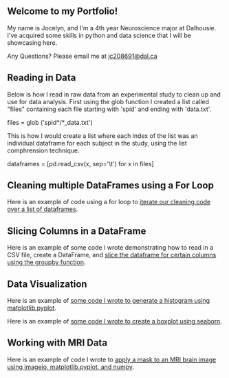 
## Welcome to my Portfolio!
My name is Jocelyn, and I'm a 4th year Neuroscience major at Dalhousie. I've acquired some skills in python and data science that I will be showcasing here.

Any Questions? Please email me at [jc208691@dal.ca](mailto:jc208691@dal.ca)

## Reading in Data
Below is how I read in raw data from an experimental study to clean up and use for data analysis.
First using the glob function I created a list called "files" containing each file starting with 'spid' and ending with 'data.txt'.

files = glob ('spid*/*_data.txt')

This is how I would create a list where each index of the list was an individual dataframe for each subject in the study, using the list comphrension technique.

dataframes = [pd.read_csv(x, sep='\t') for x in files]

## Cleaning multiple DataFrames using a For Loop
Here is an example of code using a for loop to [iterate our cleaning code over a list of dataframes](Portfolio_Cleaning_Loop.md).

## Slicing Columns in a DataFrame
Here is an example of some code I wrote demonstrating how to read in a CSV file, create a DataFrame, and [slice the dataframe for certain columns using the groupby function](Portfolio_groupby.md).

## Data Visualization
Here is an example of [some code I wrote to generate a histogram using matplotlib.pyplot](PortfolioHistogram.htm).

Here is an example of [some code I wrote to create a boxplot using seaborn](DisneyBoxplot.htm).

## Working with MRI Data
Here is an example of code I wrote to [apply a mask to an MRI brain image using imageio, matplotlib.pyplot, and numpy](ApplyMask2.htm).
